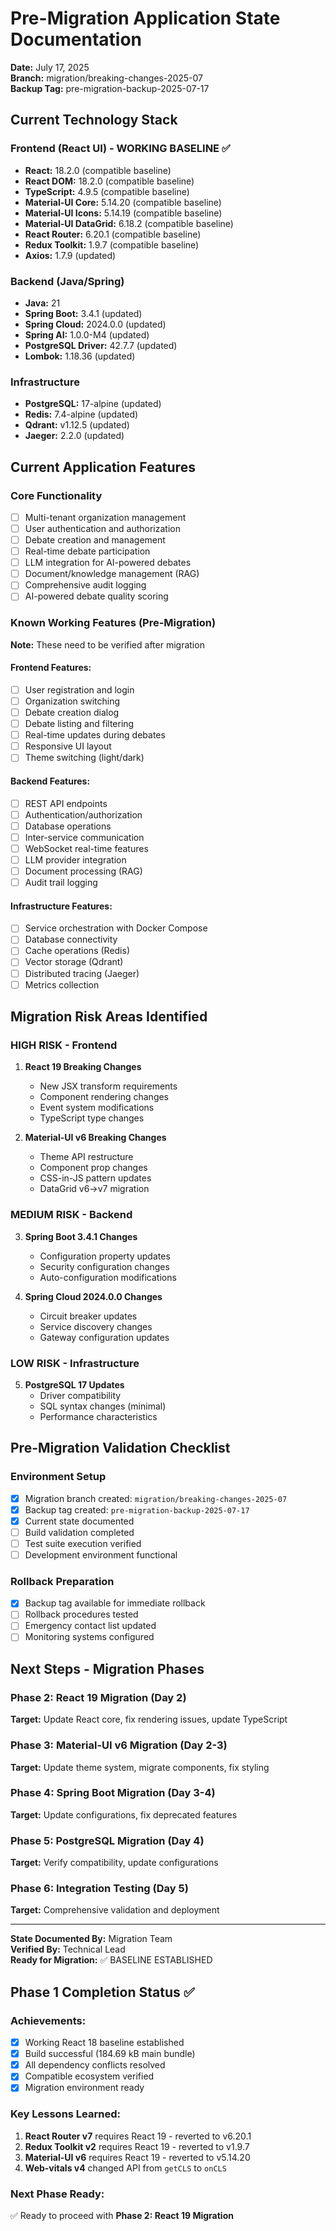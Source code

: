 # Pre-Migration Application State Documentation

**Date:** July 17, 2025  
**Branch:** migration/breaking-changes-2025-07  
**Backup Tag:** pre-migration-backup-2025-07-17  

## Current Technology Stack

### Frontend (React UI) - WORKING BASELINE ✅
- **React:** 18.2.0 (compatible baseline)
- **React DOM:** 18.2.0 (compatible baseline)
- **TypeScript:** 4.9.5 (compatible baseline)
- **Material-UI Core:** 5.14.20 (compatible baseline)
- **Material-UI Icons:** 5.14.19 (compatible baseline)
- **Material-UI DataGrid:** 6.18.2 (compatible baseline)
- **React Router:** 6.20.1 (compatible baseline)
- **Redux Toolkit:** 1.9.7 (compatible baseline)
- **Axios:** 1.7.9 (updated)

### Backend (Java/Spring)
- **Java:** 21
- **Spring Boot:** 3.4.1 (updated)
- **Spring Cloud:** 2024.0.0 (updated)
- **Spring AI:** 1.0.0-M4 (updated)
- **PostgreSQL Driver:** 42.7.7 (updated)
- **Lombok:** 1.18.36 (updated)

### Infrastructure
- **PostgreSQL:** 17-alpine (updated)
- **Redis:** 7.4-alpine (updated)
- **Qdrant:** v1.12.5 (updated)
- **Jaeger:** 2.2.0 (updated)

## Current Application Features

### Core Functionality
- [ ] Multi-tenant organization management
- [ ] User authentication and authorization  
- [ ] Debate creation and management
- [ ] Real-time debate participation
- [ ] LLM integration for AI-powered debates
- [ ] Document/knowledge management (RAG)
- [ ] Comprehensive audit logging
- [ ] AI-powered debate quality scoring

### Known Working Features (Pre-Migration)
**Note:** These need to be verified after migration

#### Frontend Features:
- [ ] User registration and login
- [ ] Organization switching
- [ ] Debate creation dialog
- [ ] Debate listing and filtering
- [ ] Real-time updates during debates
- [ ] Responsive UI layout
- [ ] Theme switching (light/dark)

#### Backend Features:
- [ ] REST API endpoints
- [ ] Authentication/authorization
- [ ] Database operations
- [ ] Inter-service communication
- [ ] WebSocket real-time features
- [ ] LLM provider integration
- [ ] Document processing (RAG)
- [ ] Audit trail logging

#### Infrastructure Features:
- [ ] Service orchestration with Docker Compose
- [ ] Database connectivity
- [ ] Cache operations (Redis)
- [ ] Vector storage (Qdrant)
- [ ] Distributed tracing (Jaeger)
- [ ] Metrics collection

## Migration Risk Areas Identified

### HIGH RISK - Frontend
1. **React 19 Breaking Changes**
   - New JSX transform requirements
   - Component rendering changes
   - Event system modifications
   - TypeScript type changes

2. **Material-UI v6 Breaking Changes**
   - Theme API restructure
   - Component prop changes
   - CSS-in-JS pattern updates
   - DataGrid v6→v7 migration

### MEDIUM RISK - Backend
3. **Spring Boot 3.4.1 Changes**
   - Configuration property updates
   - Security configuration changes
   - Auto-configuration modifications

4. **Spring Cloud 2024.0.0 Changes**
   - Circuit breaker updates
   - Service discovery changes
   - Gateway configuration updates

### LOW RISK - Infrastructure
5. **PostgreSQL 17 Updates**
   - Driver compatibility
   - SQL syntax changes (minimal)
   - Performance characteristics

## Pre-Migration Validation Checklist

### Environment Setup
- [x] Migration branch created: `migration/breaking-changes-2025-07`
- [x] Backup tag created: `pre-migration-backup-2025-07-17`
- [x] Current state documented
- [ ] Build validation completed
- [ ] Test suite execution verified
- [ ] Development environment functional

### Rollback Preparation
- [x] Backup tag available for immediate rollback
- [ ] Rollback procedures tested
- [ ] Emergency contact list updated
- [ ] Monitoring systems configured

## Next Steps - Migration Phases

### Phase 2: React 19 Migration (Day 2)
**Target:** Update React core, fix rendering issues, update TypeScript

### Phase 3: Material-UI v6 Migration (Day 2-3) 
**Target:** Update theme system, migrate components, fix styling

### Phase 4: Spring Boot Migration (Day 3-4)
**Target:** Update configurations, fix deprecated features

### Phase 5: PostgreSQL Migration (Day 4)
**Target:** Verify compatibility, update configurations

### Phase 6: Integration Testing (Day 5)
**Target:** Comprehensive validation and deployment

---

**State Documented By:** Migration Team  
**Verified By:** Technical Lead  
**Ready for Migration:** ✅ BASELINE ESTABLISHED

## Phase 1 Completion Status ✅

### Achievements:
- [x] Working React 18 baseline established
- [x] Build successful (184.69 kB main bundle)
- [x] All dependency conflicts resolved
- [x] Compatible ecosystem verified
- [x] Migration environment ready

### Key Lessons Learned:
1. **React Router v7** requires React 19 - reverted to v6.20.1
2. **Redux Toolkit v2** requires React 19 - reverted to v1.9.7  
3. **Material-UI v6** requires React 19 - reverted to v5.14.20
4. **Web-vitals v4** changed API from `getCLS` to `onCLS`

### Next Phase Ready:
✅ Ready to proceed with **Phase 2: React 19 Migration**
